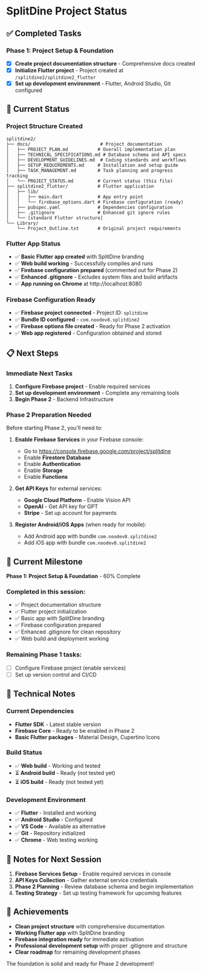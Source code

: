 # SplitDine Project Status

## ✅ Completed Tasks

### Phase 1: Project Setup & Foundation
- [x] **Create project documentation structure** - Comprehensive docs created
- [x] **Initialize Flutter project** - Project created at `/splitdine2/splitdine2_flutter`
- [x] **Set up development environment** - Flutter, Android Studio, Git configured

## 🚧 Current Status

### Project Structure Created
```
splitdine2/
├── docs/                          # Project documentation
│   ├── PROJECT_PLAN.md           # Overall implementation plan
│   ├── TECHNICAL_SPECIFICATIONS.md # Database schema and API specs
│   ├── DEVELOPMENT_GUIDELINES.md  # Coding standards and workflows
│   ├── SETUP_REQUIREMENTS.md     # Installation and setup guide
│   ├── TASK_MANAGEMENT.md        # Task planning and progress tracking
│   └── PROJECT_STATUS.md         # Current status (this file)
├── splitdine2_flutter/           # Flutter application
│   ├── lib/
│   │   ├── main.dart             # App entry point
│   │   └── firebase_options.dart # Firebase configuration (ready)
│   ├── pubspec.yaml              # Dependencies configuration
│   ├── .gitignore                # Enhanced git ignore rules
│   └── [standard Flutter structure]
└── Library/
    └── Project_Outline.txt       # Original project requirements
```

### Flutter App Status
- ✅ **Basic Flutter app created** with SplitDine branding
- ✅ **Web build working** - Successfully compiles and runs
- ✅ **Firebase configuration prepared** (commented out for Phase 2)
- ✅ **Enhanced .gitignore** - Excludes system files and build artifacts
- ✅ **App running on Chrome** at http://localhost:8080

### Firebase Configuration Ready
- ✅ **Firebase project connected** - Project ID: `splitdine`
- ✅ **Bundle ID configured** - `com.noodev8.splitdine2`
- ✅ **Firebase options file created** - Ready for Phase 2 activation
- ✅ **Web app registered** - Configuration obtained and stored

## 📋 Next Steps

### Immediate Next Tasks
1. **Configure Firebase project** - Enable required services
2. **Set up development environment** - Complete any remaining tools
3. **Begin Phase 2** - Backend Infrastructure

### Phase 2 Preparation Needed
Before starting Phase 2, you'll need to:

1. **Enable Firebase Services** in your Firebase console:
   - Go to https://console.firebase.google.com/project/splitdine
   - Enable **Firestore Database**
   - Enable **Authentication**
   - Enable **Storage**
   - Enable **Functions**

2. **Get API Keys** for external services:
   - **Google Cloud Platform** - Enable Vision API
   - **OpenAI** - Get API key for GPT
   - **Stripe** - Set up account for payments

3. **Register Android/iOS Apps** (when ready for mobile):
   - Add Android app with bundle `com.noodev8.splitdine2`
   - Add iOS app with bundle `com.noodev8.splitdine2`

## 🎯 Current Milestone

**Phase 1: Project Setup & Foundation** - 60% Complete

### Completed in this session:
- ✅ Project documentation structure
- ✅ Flutter project initialization
- ✅ Basic app with SplitDine branding
- ✅ Firebase configuration prepared
- ✅ Enhanced .gitignore for clean repository
- ✅ Web build and deployment working

### Remaining Phase 1 tasks:
- [ ] Configure Firebase project (enable services)
- [ ] Set up version control and CI/CD

## 🔧 Technical Notes

### Current Dependencies
- **Flutter SDK** - Latest stable version
- **Firebase Core** - Ready to be enabled in Phase 2
- **Basic Flutter packages** - Material Design, Cupertino Icons

### Build Status
- ✅ **Web build** - Working and tested
- ⏳ **Android build** - Ready (not tested yet)
- ⏳ **iOS build** - Ready (not tested yet)

### Development Environment
- ✅ **Flutter** - Installed and working
- ✅ **Android Studio** - Configured
- ✅ **VS Code** - Available as alternative
- ✅ **Git** - Repository initialized
- ✅ **Chrome** - Web testing working

## 📝 Notes for Next Session

1. **Firebase Services Setup** - Enable required services in console
2. **API Keys Collection** - Gather external service credentials
3. **Phase 2 Planning** - Review database schema and begin implementation
4. **Testing Strategy** - Set up testing framework for upcoming features

## 🎉 Achievements

- **Clean project structure** with comprehensive documentation
- **Working Flutter app** with SplitDine branding
- **Firebase integration ready** for immediate activation
- **Professional development setup** with proper .gitignore and structure
- **Clear roadmap** for remaining development phases

The foundation is solid and ready for Phase 2 development!
